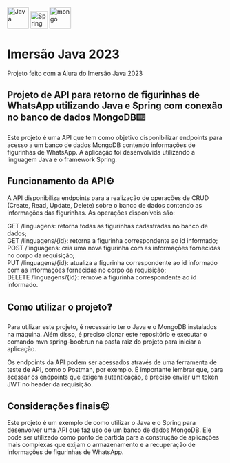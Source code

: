 <div> 
<img align="char" alt="Java" height="50" width="50" src="https://cdn.jsdelivr.net/gh/devicons/devicon/icons/java/java-original.svg">
<img align="char" alt="Spring" height="40" width="40" src="https://cdn.jsdelivr.net/gh/devicons/devicon/icons/spring/spring-original.svg">
<img align="char" alt="mongo" height="50" width="50" src="https://cdn.jsdelivr.net/gh/devicons/devicon/icons/mongodb/mongodb-plain-wordmark.svg">
</div>

# Imersão Java 2023 <br>
Projeto feito com a Alura do Imersão Java 2023


## Projeto de API para retorno de figurinhas de WhatsApp utilizando Java e Spring com conexão no banco de dados MongoDB⌨️

Este projeto é uma API que tem como objetivo disponibilizar endpoints para acesso a um banco de dados MongoDB contendo informações de figurinhas de WhatsApp. A aplicação foi desenvolvida utilizando a linguagem Java e o framework Spring.

## Funcionamento da API⚙️
A API disponibiliza endpoints para a realização de operações de CRUD (Create, Read, Update, Delete) sobre o banco de dados contendo as informações das figurinhas. As operações disponíveis são:

GET /linguagens: retorna todas as figurinhas cadastradas no banco de dados;<br>
GET /linguagens/{id}: retorna a figurinha correspondente ao id informado;<br>
POST /linguagens: cria uma nova figurinha com as informações fornecidas no corpo da requisição;<br>
PUT /linguagens/{id}: atualiza a figurinha correspondente ao id informado com as informações fornecidas no corpo da requisição;<br>
DELETE /linguagens/{id}: remove a figurinha correspondente ao id informado.<br>

## Como utilizar o projeto❓
Para utilizar este projeto, é necessário ter o Java e o MongoDB instalados na máquina. Além disso, é preciso clonar este repositório e executar o comando mvn spring-boot:run na pasta raiz do projeto para iniciar a aplicação.

Os endpoints da API podem ser acessados através de uma ferramenta de teste de API, como o Postman, por exemplo. É importante lembrar que, para acessar os endpoints que exigem autenticação, é preciso enviar um token JWT no header da requisição.

## Considerações finais😉
Este projeto é um exemplo de como utilizar o Java e o Spring para desenvolver uma API que faz uso de um banco de dados MongoDB. Ele pode ser utilizado como ponto de partida para a construção de aplicações mais complexas que exijam o armazenamento e a recuperação de informações de figurinhas de WhatsApp.
